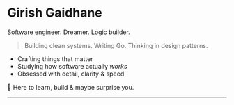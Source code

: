 # Girish Gaidhane

Software engineer. Dreamer. Logic builder.

> Building clean systems. Writing Go. Thinking in design patterns.

- Crafting things that matter
- Studying how software actually *works*
- Obsessed with detail, clarity & speed

📍 Here to learn, build & maybe surprise you.

---
